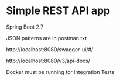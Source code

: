 # Simple REST API app

Spring Boot 2.7

JSON patterns are in postman.txt

http://localhost:8080/swagger-ui/#/

http://localhost:8080/v3/api-docs/

Docker must be running for Integration Tests


